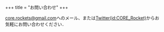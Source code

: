 +++
title = "お問い合わせ"
+++

[core.rockets@gmail.com](<mailto:core.rockets@gmail.com>)へのメール、または[Twitter(id:CORE_Rocket)](https://twitter.com/CORE_Rocket)からお気軽にお問い合わせください．

</br>